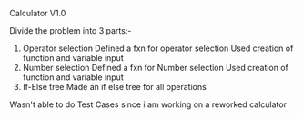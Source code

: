 Calculator V1.0

Divide the problem into 3 parts:-
1. Operator selection
   Defined a fxn for operator selection
   Used creation of function and variable input
2. Number selection 
   Defined a fxn for Number selection
   Used creation of function and variable input
3. If-Else tree
   Made an if else tree for all operations

Wasn't able to do Test Cases since i am working on a reworked calculator

